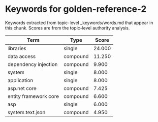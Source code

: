 # Keywords for golden-reference-2

Keywords extracted from topic-level _keywords/words.md that appear in this chunk.
Scores are from the topic-level authority analysis.

| Term | Type | Score |
|------|------|-------|
| libraries | single | 24.000 |
| data access | compound | 11.250 |
| dependency injection | compound | 9.900 |
| system | single | 8.000 |
| application | single | 8.000 |
| asp.net core | compound | 7.425 |
| entity framework core | compound | 6.600 |
| asp | single | 6.000 |
| system.text.json | compound | 4.950 |
